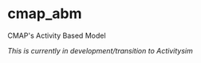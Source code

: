# cmap_abm
CMAP's Activity Based Model

*This is currently in development/transition to Activitysim*
